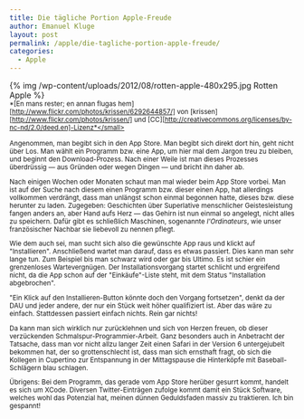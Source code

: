 ```yaml
---
title: Die tägliche Portion Apple-Freude
author: Emanuel Kluge
layout: post
permalink: /apple/die-tagliche-portion-apple-freude/
categories:
  - Apple
---
```


{% img /wp-content/uploads/2012/08/rotten-apple-480x295.jpg Rotten Apple %}  
<small>*[En mans rester; en annan flugas hem][http://www.flickr.com/photos/krissen/6292644857/] von [krissen][http://www.flickr.com/photos/krissen/] und [CC][http://creativecommons.org/licenses/by-nc-nd/2.0/deed.en]-Lizenz*</small>

Angenommen, man begibt sich in den App Store. Man begibt sich direkt dort hin, geht nicht über Los. Man wählt ein Programm bzw. eine App, um hier mal dem Jargon treu zu bleiben, und beginnt den Download-Prozess. Nach einer Weile ist man dieses Prozesses überdrüssig &mdash; aus Gründen oder wegen Dingen &mdash; und bricht ihn daher ab.

Nach einigen Wochen oder Monaten schaut man mal wieder beim App Store vorbei. Man ist auf der Suche nach diesem einen Programm bzw. dieser einen App, hat allerdings vollkommen verdrängt, dass man unlängst schon einmal begonnen hatte, dieses bzw. diese herunter zu laden. Zugegeben: Geschichten über Superlative menschlicher Geistesleistung fangen anders an, aber Hand aufs Herz &mdash; das Gehirn ist nun einmal so angelegt, nicht alles zu speichern. Dafür gibt es schließlich Maschinen, sogenannte *l'Ordinateurs*, wie unser französischer Nachbar sie liebevoll zu nennen pflegt.

Wie dem auch sei, man sucht sich also die gewünschte App raus und klickt auf "Installieren". Anschließend wartet man darauf, dass es etwas passiert. Dies kann man sehr lange tun. Zum Beispiel bis man schwarz wird oder gar bis Ultimo. Es ist schier ein grenzenloses Wartevergnügen. Der Installationsvorgang startet schlicht und ergreifend nicht, da die App schon auf der "Einkäufe"-Liste steht, mit dem Status "Installation abgebrochen".

"Ein Klick auf den Installieren-Button könnte doch den Vorgang fortsetzen", denkt da der DAU und jeder andere, der nur ein Stück weit höher qualifiziert ist. Aber das wäre zu einfach. Stattdessen passiert einfach nichts. Rein gar nichts!

Da kann man sich wirklich nur zurücklehnen und sich von Herzen freuen, ob dieser verzückenden Schmalspur-Programmier-Arbeit. Ganz besonders auch in Anbetracht der Tatsache, dass man vor nicht allzu langer Zeit einen Safari in der Version 6 untergejubelt bekommen hat, der so grottenschlecht ist, dass man sich ernsthaft fragt, ob sich die Kollegen in Cupertino zur Entspannung in der Mittagspause die Hinterköpfe mit Baseball-Schlägern blau schlagen.

Übrigens: Bei dem Programm, das gerade vom App Store herüber gesurrt kommt, handelt es sich um XCode. Diversen Twitter-Einträgen zufolge kommt damit ein Stück Software, welches wohl das Potenzial hat, meinen dünnen Geduldsfaden massiv zu traktieren. Ich bin gespannt!
